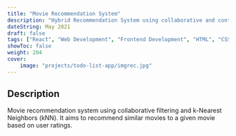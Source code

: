 ```yaml
---
title: "Movie Recommendation System"
description: "Hybrid Recommendation System using collaborative and content filtering techniques"
dateString: May 2021
draft: false
tags: ["React", "Web Development", "Frontend Development", "HTML", "CSS", "JavaScript"]
showToc: false
weight: 204
cover:
    image: "projects/todo-list-app/imgrec.jpg"
--- 
```

<!-- ### 🔗 [View App](https://arkalim-todo-list.netlify.app)
### 🔗 [GitHub](https://github.com/arkalim/todo-list-app) -->

## Description
<!-- 
A to-do list web application built using **React** that allows the user to add, remove and edit their todos. Todo lists are stored in the browser local storage. I built this app while learning **React**. -->
<!-- ![filtering](/projects/to-do-list/imgmovie.png) -->
Movie recommendation system using collaborative filtering and k-Nearest Neighbors (kNN). It aims to recommend similar movies to a given movie based on user ratings.